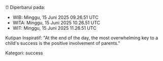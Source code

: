 ⏰ Diperbarui pada:
- WIB: Minggu, 15 Juni 2025 09.26.51 UTC
- WITA: Minggu, 15 Juni 2025 10.26.51 UTC
- WIT: Minggu, 15 Juni 2025 11.26.51 UTC

Kutipan Inspiratif:
"At the end of the day, the most overwhelming key to a child's success is the positive involvement of parents."


Kategori: success

